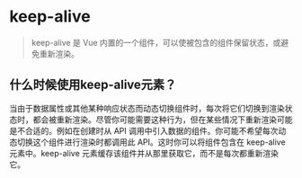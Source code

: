 # keep-alive
> keep-alive 是 Vue 内置的一个组件，可以使被包含的组件保留状态，或避免重新渲染。
## 什么时候使用keep-alive元素？
当由于数据属性或其他某种响应状态而动态切换组件时，每次将它们切换到渲染状态时，都会被重新渲染。尽管你可能需要这种行为，但在某些情况下重新渲染可能是不合适的。例如在创建时从 API 调用中引入数据的组件。你可能不希望每次动态切换这个组件进行渲染时都调用此 API。这时你可以将组件包含在 keep-alive 元素中。keep-alive 元素缓存该组件并从那里获取它，而不是每次都重新渲染它。

